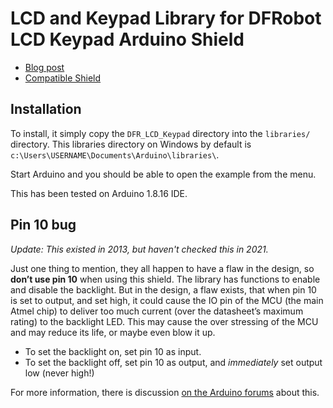 
# LCD and Keypad Library for DFRobot LCD Keypad Arduino Shield

- [Blog post](https://gock.net/blog/2013/arduino-library-for-df-robot-16x2-lcd-keypad-shield/)
- [Compatible Shield](https://wiki.dfrobot.com/LCD_KeyPad_Shield_For_Arduino_SKU__DFR0009)

## Installation

To install, it simply copy the `DFR_LCD_Keypad` directory into the `libraries/` directory. This libraries directory on Windows by default is `c:\Users\USERNAME\Documents\Arduino\libraries\`.

Start Arduino and you should be able to open the example from the menu.

This has been tested on Arduino 1.8.16 IDE.

## Pin 10 bug

*Update: This existed in 2013, but haven't checked this in 2021.*

Just one thing to mention, they all happen to have a flaw in the design, so **don’t use pin 10** when using this shield. The library has functions to enable and disable the backlight. But in the design, a flaw exists, that when pin 10 is set to output, and set high, it could cause the IO pin of the MCU (the main Atmel chip) to deliver too much current (over the datasheet’s maximum rating) to the backlight LED. This may cause the over stressing of the MCU and may reduce its life, or maybe even blow it up.

- To set the backlight on, set pin 10 as input.
- To set the backlight off, set pin 10 as output, and *immediately* set output low (never high!)

For more information, there is discussion [on the Arduino forums](https://arduino.cc/forum/index.php?topic=96747.0) about this.

